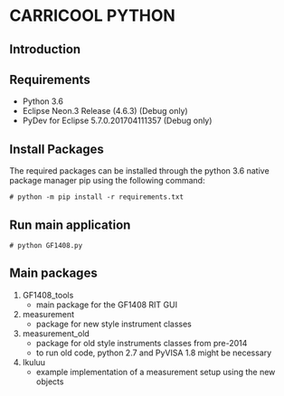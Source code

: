 # CARRICOOL PYTHON


## Introduction

## Requirements

* Python 3.6
* Eclipse Neon.3 Release (4.6.3) (Debug only)
* PyDev for Eclipse	5.7.0.201704111357 (Debug only)

## Install Packages
The required packages can be installed through the python 3.6 native package manager pip using the following command:

	# python -m pip install -r requirements.txt

## Run main application

	# python GF1408.py
	
## Main packages

1. GF1408_tools
	* main package for the GF1408 RIT GUI
1. measurement
	* package for new style instrument classes	 
1. measurement_old
	* package for old style instruments classes from pre-2014
	* to run old code, python 2.7 and PyVISA 1.8  might be necessary
1. lkuluu
	* example implementation of a measurement setup using the new objects
	
	